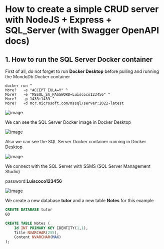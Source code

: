 # How to create a simple CRUD server with NodeJS + Express + SQL_Server (with Swagger OpenAPI docs)

## 1. How to run the SQL Server Docker container

First of all, do not forget to run **Docker Desktop** before pulling and running the MondoDb Docker container

```
docker run ^
More?   -e "ACCEPT_EULA=Y" ^
More?   -e "MSSQL_SA_PASSWORD=Luiscoco123456" ^
More?   -p 1433:1433 ^
More?   -d mcr.microsoft.com/mssql/server:2022-latest
```

![image](https://github.com/luiscoco/NodeJS_Express_SQLServer_Swagger-Sample/assets/32194879/bf2585d0-4ac9-4359-a022-4e543b0a5d41)

We can see the SQL Server Docker image in Docker Desktop

![image](https://github.com/luiscoco/NodeJS_Express_SQLServer_Swagger-Sample/assets/32194879/ff7e71e0-4966-4d2f-b1ec-91b2e27c232a)

Also we can see the SQL Server Docker container running in Docker Desktop

![image](https://github.com/luiscoco/NodeJS_Express_SQLServer_Swagger-Sample/assets/32194879/29ff44ba-cbbb-425e-b22d-ada3de0050e3)

We connect with the SQL Server with SSMS (SQL Server Management Studio)

password:**Luiscoco123456**

![image](https://github.com/luiscoco/NodeJS_Express_SQLServer_Swagger-Sample/assets/32194879/ff1a970e-6d1d-41ec-b9a9-a869f3902ee6)

We create a new database **tutor** and a new table **Notes** for this example

```sql
CREATE DATABASE tutor
GO

CREATE TABLE Notes (
    Id INT PRIMARY KEY IDENTITY(1,1),
    Title NVARCHAR(255),
    Content NVARCHAR(MAX)
);
```



